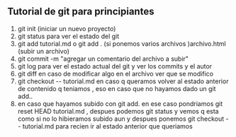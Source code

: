 ## Tutorial de git para principiantes

1. git init (iniciar un nuevo proyecto)
2. git status para ver el estado del git
3. git add tutorial.md o git add . (si ponemos varios archivos )archivo.html (subir un archivo)
4. git commit -m "agregar un comentario del archivo a subir"
5. git log para ver el estado actual del git y ver los commits y el autor
6. git diff en caso de modificar algo en el archivo ver que se modifico
7. git checkout -- tutorial.md en caso q queramos volver al estado anterior de contenido q teniamos , eso en caso que no hayamos dado un git add..
8. en caso que hayamos subido con git add. en ese caso pondriamos
   git reset HEAD tutorial.md , despues podemos git status y vemos q esta como si no lo hibieramos subido aun y despues ponemos git checkout -- tutorial.md para recien ir al estado anterior que queriamos
